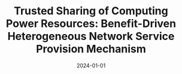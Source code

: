 ---
title: "Trusted Sharing of Computing Power Resources: Benefit-Driven Heterogeneous Network Service Provision Mechanism"
authors:
- Meiling Dai
- Shaoyong Guo
- Song Guo
- Sujie Shao
- Xuesong Qiu


date: "2024-01-01"
# doi: "10.1109/TNSE.2022.3141728"

# Publication type.
# 1 = Conference paper; 2 = Journal article;
# 3 = Preprint Paper; 4 = Report; 5 = Book; 6 = Book section;
# 7 = Thesis; 8 = Patent
publication_types: ["2"]

# Publication name and optional abbreviated publication name.
publication: IEEE Transactions on Services Computing (TSC) (CCF-A)
# publication_short: "TNSE (JCR-Q1)"

url_pdf: https://ieeexplore.ieee.org/document/10509823
# url_code: ''
# url_dataset: ''
# url_poster: ''
# url_project: ''
# url_slides: ''
# url_video: ''

---